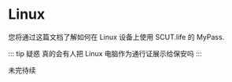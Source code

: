 # Linux

您将通过这篇文档了解如何在 Linux 设备上使用 SCUT.life 的 MyPass.

::: tip 疑惑
真的会有人把 Linux 电脑作为通行证展示给保安吗
:::

未完待续